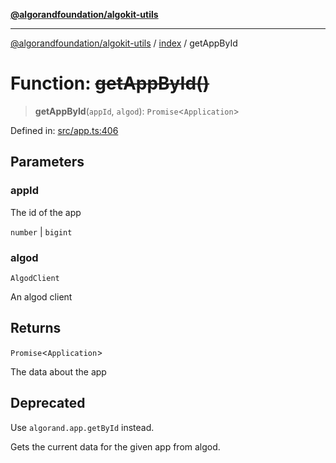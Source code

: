 [**@algorandfoundation/algokit-utils**](../../README.md)

***

[@algorandfoundation/algokit-utils](../../README.md) / [index](../README.md) / getAppById

# Function: ~~getAppById()~~

> **getAppById**(`appId`, `algod`): `Promise`\<`Application`\>

Defined in: [src/app.ts:406](https://github.com/algorandfoundation/algokit-utils-ts/blob/main/src/app.ts#L406)

## Parameters

### appId

The id of the app

`number` | `bigint`

### algod

`AlgodClient`

An algod client

## Returns

`Promise`\<`Application`\>

The data about the app

## Deprecated

Use `algorand.app.getById` instead.

Gets the current data for the given app from algod.
